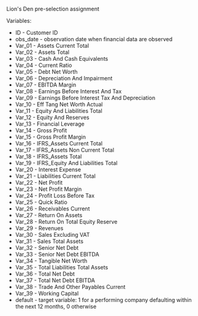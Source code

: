 Lion's Den pre-selection assignment


Variables:
- ID -	Customer ID
- obs_date - observation date when financial data are observed
- Var_01 -	Assets Current Total
- Var_02 -	Assets Total
- Var_03 -	Cash And Cash Equivalents
- Var_04 -	Current Ratio
- Var_05 -	Debt Net Worth
- Var_06 -	Depreciation And Impairment
- Var_07 -	EBITDA Margin
- Var_08 -	Earnings Before Interest And Tax
- Var_09 -	Earnings Before Interest Tax And Depreciation
- Var_10 -	Eff Tang Net Worth Actual
- Var_11 -	Equity And Liabilities Total
- Var_12 -	Equity And Reserves
- Var_13 -	Financial Leverage
- Var_14 -	Gross Profit
- Var_15 -	Gross Profit Margin
- Var_16 -	IFRS_Assets Current Total
- Var_17 -	IFRS_Assets Non Current Total
- Var_18 -	IFRS_Assets Total
- Var_19 -	IFRS_Equity And Liabilities Total
- Var_20 -	Interest Expense
- Var_21 -	Liabilities Current Total
- Var_22 -	Net Profit
- Var_23 -	Net Profit Margin
- Var_24 -	Profit Loss Before Tax
- Var_25 -	Quick Ratio
- Var_26 -	Receivables Current
- Var_27 -	Return On Assets
- Var_28 -	Return On Total Equity Reserve
- Var_29 -	Revenues
- Var_30 -	Sales Excluding VAT
- Var_31 -	Sales Total Assets
- Var_32 -	Senior Net Debt
- Var_33 -	Senior Net Debt EBITDA
- Var_34 -	Tangible Net Worth
- Var_35 -	Total Liabilities Total Assets
- Var_36 -	Total Net Debt
- Var_37 -	Total Net Debt EBITDA
- Var_38 -	Trade And Other Payables Current
- Var_39 -	Working Capital
- default -	target variable: 1 for a performing company defaulting within the next 12 months, 0 otherwise